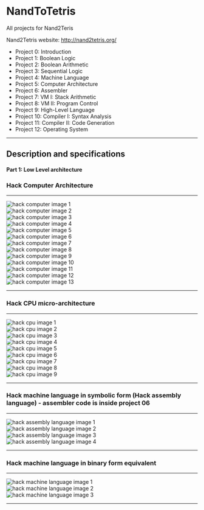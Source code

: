 # NandToTetris

All projects for Nand2Teris

Nand2Tetris website: http://nand2tetris.org/

* Project 0: Introduction 
* Project 1: Boolean Logic
* Project 2: Boolean Arithmetic
* Project 3: Sequential Logic   
* Project 4: Machine Language 
* Project 5: Computer Architecture  
* Project 6: Assembler   
* Project 7: VM I: Stack Arithmetic   
* Project 8: VM II: Program Control   
* Project 9: High-Level Language  
* Project 10: Compiler I: Syntax Analysis   
* Project 11: Compiler II: Code Generation   
* Project 12: Operating System 

<hr>  

## Description and specifications  

#### Part 1: Low Level architecture  

### Hack Computer Architecture   
<hr>  

![hack computer image 1](https://github.com/vaithak/NandToTetris/blob/master/images/HackComputer/hack_computer_1.jpg)  
![hack computer image 2](https://github.com/vaithak/NandToTetris/blob/master/images/HackComputer/hack_computer_2.jpg)  
![hack computer image 3](https://github.com/vaithak/NandToTetris/blob/master/images/HackComputer/hack_computer_3.jpg)  
![hack computer image 4](https://github.com/vaithak/NandToTetris/blob/master/images/HackComputer/hack_computer_4.jpg)  
![hack computer image 5](https://github.com/vaithak/NandToTetris/blob/master/images/HackComputer/hack_computer_5.jpg)  
![hack computer image 6](https://github.com/vaithak/NandToTetris/blob/master/images/HackComputer/hack_computer_6.jpg)  
![hack computer image 7](https://github.com/vaithak/NandToTetris/blob/master/images/HackComputer/hack_computer_7.jpg)  
![hack computer image 8](https://github.com/vaithak/NandToTetris/blob/master/images/HackComputer/hack_computer_8.jpg)  
![hack computer image 9](https://github.com/vaithak/NandToTetris/blob/master/images/HackComputer/hack_computer_9.jpg)  
![hack computer image 10](https://github.com/vaithak/NandToTetris/blob/master/images/HackComputer/hack_computer_10.jpg)  
![hack computer image 11](https://github.com/vaithak/NandToTetris/blob/master/images/HackComputer/hack_computer_11.jpg)  
![hack computer image 12](https://github.com/vaithak/NandToTetris/blob/master/images/HackComputer/hack_computer_12.jpg)  
![hack computer image 13](https://github.com/vaithak/NandToTetris/blob/master/images/HackComputer/hack_computer_13.jpg)  
<hr>  

### Hack CPU micro-architecture 
<hr>  

![hack cpu image 1](https://github.com/vaithak/NandToTetris/blob/master/images/HackCPU/hack_cpu_1.png)  
![hack cpu image 2](https://github.com/vaithak/NandToTetris/blob/master/images/HackCPU/hack_cpu_2.png)  
![hack cpu image 3](https://github.com/vaithak/NandToTetris/blob/master/images/HackCPU/hack_cpu_3.jpg)  
![hack cpu image 4](https://github.com/vaithak/NandToTetris/blob/master/images/HackCPU/hack_cpu_4.png)  
![hack cpu image 5](https://github.com/vaithak/NandToTetris/blob/master/images/HackCPU/hack_cpu_5.png)  
![hack cpu image 6](https://github.com/vaithak/NandToTetris/blob/master/images/HackCPU/hack_cpu_6.png)  
![hack cpu image 7](https://github.com/vaithak/NandToTetris/blob/master/images/HackCPU/hack_cpu_7.jpg)  
![hack cpu image 8](https://github.com/vaithak/NandToTetris/blob/master/images/HackCPU/hack_cpu_8.jpg)  
![hack cpu image 9](https://github.com/vaithak/NandToTetris/blob/master/images/HackCPU/hack_cpu_9.jpg)  
<hr>  

### Hack machine language in symbolic form (Hack assembly language) - assembler code is inside project 06  
<hr>  

![hack assembly language image 1](https://github.com/vaithak/NandToTetris/blob/master/images/HackMachineLanguage/hack_language_1.jpg)  
![hack assembly language image 2](https://github.com/vaithak/NandToTetris/blob/master/images/HackMachineLanguage/hack_language_2.jpg)  
![hack assembly language image 3](https://github.com/vaithak/NandToTetris/blob/master/images/HackMachineLanguage/hack_language_3.jpg)  
![hack assembly language image 4](https://github.com/vaithak/NandToTetris/blob/master/images/HackMachineLanguage/hack_language_4.jpg) 
<hr>  

### Hack machine language in binary form equivalent  
<hr>  

![hack machine language image 1](https://github.com/vaithak/NandToTetris/blob/master/images/HackMachineLanguage/hack_language_5.jpg)  
![hack machine language image 2](https://github.com/vaithak/NandToTetris/blob/master/images/HackMachineLanguage/hack_language_6.jpg)  
![hack machine language image 3](https://github.com/vaithak/NandToTetris/blob/master/images/HackMachineLanguage/hack_language_7.jpg)   
<hr>  

